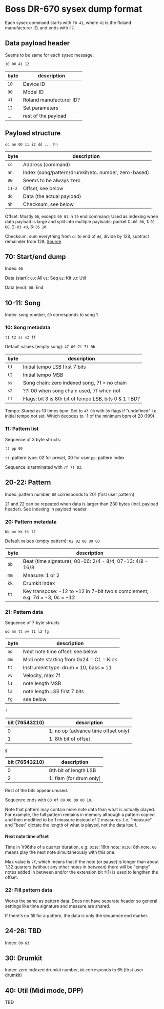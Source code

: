 # Boss DR-670 sysex dump format

Each sysex command starts with `F0 41`, where `41` is the Roland manufacturer ID, and ends with `F7`.

## Data payload header

Seems to be same for each sysex message.

`10 00 41 12`

| byte | description             |
| ---- | ----------------------- |
| `10` | Device ID               |
| `00` | Model ID                |
| `41` | Roland manufacturer ID? |
| `12` | Set parameters          |
| ...  | rest of the payload     |

## Payload structure

`cc nn 00 i1 i2 dd ... hh`

| byte   | description                                          |
| ------ | ---------------------------------------------------- |
| `cc`   | Address (command)                                    |
| `nn`   | Index (song/pattern/drumkit/etc. number, zero-based) |
| `00`   | Seems to be always zero                              |
| `i1-2` | Offset, see below                                    |
| `dd`   | Data (the actual payload)                            |
| `hh`   | Checksum, see below                                  |

Offset: Mostly `00`, except: `00 01` in `70` end command; Used as indexing when data payload is large and split into multiple payloads: packet 0: `00 00`, 1: `01 60`, 2: `03 40`, 3: `05 20`

Checksum: sum everything from `cc` to end of `dd`, divide by 128, subtract remainder from 128. [Source](http://www.chromakinetics.com/handsonic/rolSysEx.htm)

## 70: Start/end dump

Index: `00`

Data (start):
`00`: All
`01`: Seq
`02`: Kit
`03`: Util

Data (end):
`00`: End

## 10-11: Song

Index: song number, `00` corresponds to song 1

### 10: Song metadata

`t1 t2 ss s2 ff`

Default values (empty song): `47 00 7f 7f 0b`

| byte | description                                           |
| ---- | ----------------------------------------------------- |
| `t1` | Initial tempo LSB first 7 bits                        |
| `t2` | Initial tempo MSB                                     |
| `ss` | Song chain: zero indexed song, 7f = no chain          |
| `s2` | ??: 00 when song chain used, 7f when not              |
| `ff` | Flags: bit 3 is 8th bit of tempo LSB, bits 0 & 1 TBD? |

Tempo: Stored as 10 times bpm. Set to `47 00` with `0b` flags if "undefined" i.e. initial tempo not set. Which decodes to -1 of the minimum bpm of 20 (199).

### 11: Pattern list

Sequence of 3 byte structs:

`tt pp 00`

`tt`: pattern type: 02 for preset, 00 for user
`pp`: pattern index

Sequence is terminated with `7f 7f 03`.

## 20-22: Pattern

Index: pattern number, `00` corresponds to 201 (first user pattern)

21 and 22 can be repeated when data is larger than 230 bytes (incl. payload header). See indexing in payload header.

### 20: Pattern metadata

`bb mm kk tt ??`

Default values (empty pattern): `02 02 00 00 00`

| byte | description                                                                 |
| ---- | --------------------------------------------------------------------------- |
| `bb` | Beat (time signature); 00-06: 2/4 - 8/4; 07-13: 4/8 - 16/8                  |
| `mm` | Measure: 1 or 2                                                             |
| `kk` | Drumkit index                                                               |
| `tt` | Key transpose: -12 to +12 in 7-bit two's complement, e.g. 7d = -3, 0c = +12 |

### 21: Pattern data

Sequence of 7 byte structs

`oo mm tt vv l1 l2 fg`

| byte | description                              |
| ---- | ---------------------------------------- |
| `oo` | Next note time offset: see below         |
| `mm` | Midi note starting from 0x24 = C1 = Kick |
| `tt` | Instrument type: drum = 10, bass = 11    |
| `vv` | Velocity, max 7f                         |
| `l1` | note length MSB                          |
| `l2` | note length LSB first 7 bits             |
| `fg` | see below                                |

`f`

| bit (76543210) | description                         |
| -------------- | ----------------------------------- |
| 0              | 1: no op (advance time offset only) |
| 1              | 1: 8th bit of offset                |

`g`

| bit (76543210) | description             |
| -------------- | ----------------------- |
| 0              | 8th bit of length LSB   |
| 2              | 1: flam (for drum only) |

Rest of the bits appear unused.

Sequence ends with `00 0f 00 00 00 00 10`.

Note that pattern may contain more note data than what is actually played. For example, the full pattern remains in memory although a pattern copied and then modified to be 1 measure instead of 2 measures. I.e. "measure" and "beat" dictate the length of what is played, not the data itself.

#### Next note time offset

Time in 1/96ths of a quarter duration, e.g. `0x18`: 16th note; `0x30`: 8th note. `00` means play the next note simultaneously with this one.

Max value is `7f`, which means that if the note (or pause) is longer than about 1.32 quarters (without any other notes in between) there will be "empty" notes added in between and/or the extension bit `f`(1) is used to lengthen the offset.

### 22: Fill pattern data

Works the same as pattern data. Does not have separate header so general settings like time signature and measure are shared.

If there's no fill for a pattern, the data is only the sequence end marker.

## 24-26: TBD

Index: `00`-`63`

## 30: Drumkit

Index: zero indexed drumkit number, `00` corresponds to 65 (first user drumkit)

## 40: Util (Midi mode, DPP)

TBD
